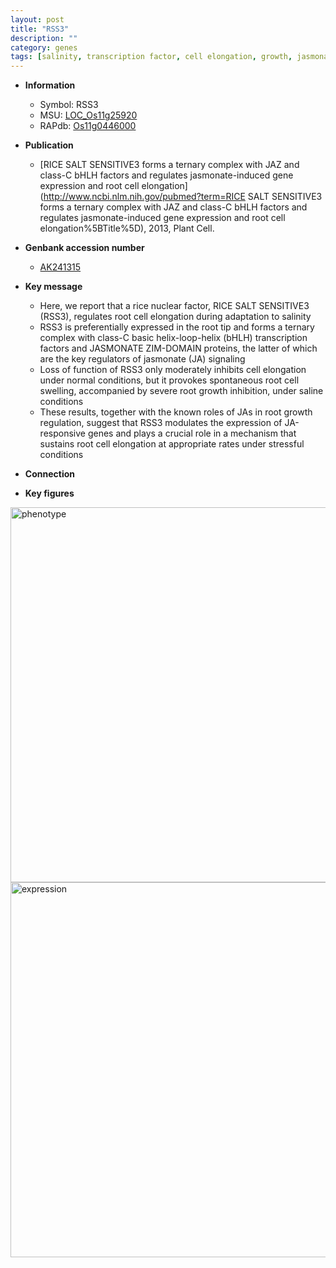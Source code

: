 ```yaml
---
layout: post
title: "RSS3"
description: ""
category: genes
tags: [salinity, transcription factor, cell elongation, growth, jasmonate, salt, root]
---
```


* **Information**  
    + Symbol: RSS3  
    + MSU: [LOC_Os11g25920](http://rice.plantbiology.msu.edu/cgi-bin/ORF_infopage.cgi?orf=LOC_Os11g25920)  
    + RAPdb: [Os11g0446000](http://rapdb.dna.affrc.go.jp/viewer/gbrowse_details/irgsp1?name=Os11g0446000)  

* **Publication**  
    + [RICE SALT SENSITIVE3 forms a ternary complex with JAZ and class-C bHLH factors and regulates jasmonate-induced gene expression and root cell elongation](http://www.ncbi.nlm.nih.gov/pubmed?term=RICE SALT SENSITIVE3 forms a ternary complex with JAZ and class-C bHLH factors and regulates jasmonate-induced gene expression and root cell elongation%5BTitle%5D), 2013, Plant Cell.

* **Genbank accession number**  
    + [AK241315](http://www.ncbi.nlm.nih.gov/nuccore/AK241315)

* **Key message**  
    + Here, we report that a rice nuclear factor, RICE SALT SENSITIVE3 (RSS3), regulates root cell elongation during adaptation to salinity
    + RSS3 is preferentially expressed in the root tip and forms a ternary complex with class-C basic helix-loop-helix (bHLH) transcription factors and JASMONATE ZIM-DOMAIN proteins, the latter of which are the key regulators of jasmonate (JA) signaling
    + Loss of function of RSS3 only moderately inhibits cell elongation under normal conditions, but it provokes spontaneous root cell swelling, accompanied by severe root growth inhibition, under saline conditions
    + These results, together with the known roles of JAs in root growth regulation, suggest that RSS3 modulates the expression of JA-responsive genes and plays a crucial role in a mechanism that sustains root cell elongation at appropriate rates under stressful conditions

* **Connection**  

* **Key figures**  
<img src="https://funricegenes.github.io/images/RSS3.pheno.png" alt="phenotype"  style="width: 600px;"/>

<img src="https://funricegenes.github.io/images/RSS3.exp.png" alt="expression"  style="width: 600px;"/>


